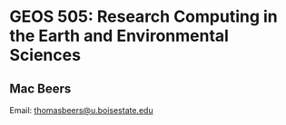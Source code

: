 # GEOS 505: Research Computing in the Earth and Environmental Sciences

## Mac Beers

Email: [thomasbeers@u.boisestate.edu](mailto:thomasbeers@u.boisestate.edu)
